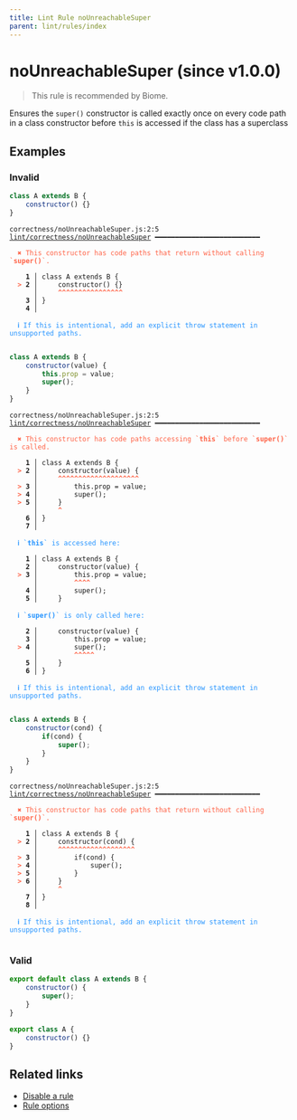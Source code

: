 ```yaml
---
title: Lint Rule noUnreachableSuper
parent: lint/rules/index
---
```


# noUnreachableSuper (since v1.0.0)

> This rule is recommended by Biome.

Ensures the `super()` constructor is called exactly once on every code
path in a class constructor before `this` is accessed if the class has
a superclass

## Examples

### Invalid

```jsx
class A extends B {
    constructor() {}
}
```

<pre class="language-text"><code class="language-text">correctness/noUnreachableSuper.js:2:5 <a href="https://biomejs.dev/docs/lint/rules/noUnreachableSuper">lint/correctness/noUnreachableSuper</a> ━━━━━━━━━━━━━━━━━━━━━━━━━━

<strong><span style="color: Tomato;">  </span></strong><strong><span style="color: Tomato;">✖</span></strong> <span style="color: Tomato;">This constructor has code paths that return without calling `</span><span style="color: Tomato;"><strong>super()</strong></span><span style="color: Tomato;">`.</span>
  
    <strong>1 │ </strong>class A extends B {
<strong><span style="color: Tomato;">  </span></strong><strong><span style="color: Tomato;">&gt;</span></strong> <strong>2 │ </strong>    constructor() {}
   <strong>   │ </strong>    <strong><span style="color: Tomato;">^</span></strong><strong><span style="color: Tomato;">^</span></strong><strong><span style="color: Tomato;">^</span></strong><strong><span style="color: Tomato;">^</span></strong><strong><span style="color: Tomato;">^</span></strong><strong><span style="color: Tomato;">^</span></strong><strong><span style="color: Tomato;">^</span></strong><strong><span style="color: Tomato;">^</span></strong><strong><span style="color: Tomato;">^</span></strong><strong><span style="color: Tomato;">^</span></strong><strong><span style="color: Tomato;">^</span></strong><strong><span style="color: Tomato;">^</span></strong><strong><span style="color: Tomato;">^</span></strong><strong><span style="color: Tomato;">^</span></strong><strong><span style="color: Tomato;">^</span></strong><strong><span style="color: Tomato;">^</span></strong>
    <strong>3 │ </strong>}
    <strong>4 │ </strong>
  
<strong><span style="color: rgb(38, 148, 255);">  </span></strong><strong><span style="color: rgb(38, 148, 255);">ℹ</span></strong> <span style="color: rgb(38, 148, 255);">If this is intentional, add an explicit throw statement in unsupported paths.</span>
  
</code></pre>

```jsx
class A extends B {
    constructor(value) {
        this.prop = value;
        super();
    }
}
```

<pre class="language-text"><code class="language-text">correctness/noUnreachableSuper.js:2:5 <a href="https://biomejs.dev/docs/lint/rules/noUnreachableSuper">lint/correctness/noUnreachableSuper</a> ━━━━━━━━━━━━━━━━━━━━━━━━━━

<strong><span style="color: Tomato;">  </span></strong><strong><span style="color: Tomato;">✖</span></strong> <span style="color: Tomato;">This constructor has code paths accessing `</span><span style="color: Tomato;"><strong>this</strong></span><span style="color: Tomato;">` before `</span><span style="color: Tomato;"><strong>super()</strong></span><span style="color: Tomato;">` is called.</span>
  
    <strong>1 │ </strong>class A extends B {
<strong><span style="color: Tomato;">  </span></strong><strong><span style="color: Tomato;">&gt;</span></strong> <strong>2 │ </strong>    constructor(value) {
   <strong>   │ </strong>    <strong><span style="color: Tomato;">^</span></strong><strong><span style="color: Tomato;">^</span></strong><strong><span style="color: Tomato;">^</span></strong><strong><span style="color: Tomato;">^</span></strong><strong><span style="color: Tomato;">^</span></strong><strong><span style="color: Tomato;">^</span></strong><strong><span style="color: Tomato;">^</span></strong><strong><span style="color: Tomato;">^</span></strong><strong><span style="color: Tomato;">^</span></strong><strong><span style="color: Tomato;">^</span></strong><strong><span style="color: Tomato;">^</span></strong><strong><span style="color: Tomato;">^</span></strong><strong><span style="color: Tomato;">^</span></strong><strong><span style="color: Tomato;">^</span></strong><strong><span style="color: Tomato;">^</span></strong><strong><span style="color: Tomato;">^</span></strong><strong><span style="color: Tomato;">^</span></strong><strong><span style="color: Tomato;">^</span></strong><strong><span style="color: Tomato;">^</span></strong><strong><span style="color: Tomato;">^</span></strong>
<strong><span style="color: Tomato;">  </span></strong><strong><span style="color: Tomato;">&gt;</span></strong> <strong>3 │ </strong>        this.prop = value;
<strong><span style="color: Tomato;">  </span></strong><strong><span style="color: Tomato;">&gt;</span></strong> <strong>4 │ </strong>        super();
<strong><span style="color: Tomato;">  </span></strong><strong><span style="color: Tomato;">&gt;</span></strong> <strong>5 │ </strong>    }
   <strong>   │ </strong>    <strong><span style="color: Tomato;">^</span></strong>
    <strong>6 │ </strong>}
    <strong>7 │ </strong>
  
<strong><span style="color: rgb(38, 148, 255);">  </span></strong><strong><span style="color: rgb(38, 148, 255);">ℹ</span></strong> <span style="color: rgb(38, 148, 255);">`</span><span style="color: rgb(38, 148, 255);"><strong>this</strong></span><span style="color: rgb(38, 148, 255);">` is accessed here:</span>
  
    <strong>1 │ </strong>class A extends B {
    <strong>2 │ </strong>    constructor(value) {
<strong><span style="color: Tomato;">  </span></strong><strong><span style="color: Tomato;">&gt;</span></strong> <strong>3 │ </strong>        this.prop = value;
   <strong>   │ </strong>        <strong><span style="color: Tomato;">^</span></strong><strong><span style="color: Tomato;">^</span></strong><strong><span style="color: Tomato;">^</span></strong><strong><span style="color: Tomato;">^</span></strong>
    <strong>4 │ </strong>        super();
    <strong>5 │ </strong>    }
  
<strong><span style="color: rgb(38, 148, 255);">  </span></strong><strong><span style="color: rgb(38, 148, 255);">ℹ</span></strong> <span style="color: rgb(38, 148, 255);">`</span><span style="color: rgb(38, 148, 255);"><strong>super()</strong></span><span style="color: rgb(38, 148, 255);">` is only called here:</span>
  
    <strong>2 │ </strong>    constructor(value) {
    <strong>3 │ </strong>        this.prop = value;
<strong><span style="color: Tomato;">  </span></strong><strong><span style="color: Tomato;">&gt;</span></strong> <strong>4 │ </strong>        super();
   <strong>   │ </strong>        <strong><span style="color: Tomato;">^</span></strong><strong><span style="color: Tomato;">^</span></strong><strong><span style="color: Tomato;">^</span></strong><strong><span style="color: Tomato;">^</span></strong><strong><span style="color: Tomato;">^</span></strong>
    <strong>5 │ </strong>    }
    <strong>6 │ </strong>}
  
<strong><span style="color: rgb(38, 148, 255);">  </span></strong><strong><span style="color: rgb(38, 148, 255);">ℹ</span></strong> <span style="color: rgb(38, 148, 255);">If this is intentional, add an explicit throw statement in unsupported paths.</span>
  
</code></pre>

```jsx
class A extends B {
    constructor(cond) {
        if(cond) {
            super();
        }
    }
}
```

<pre class="language-text"><code class="language-text">correctness/noUnreachableSuper.js:2:5 <a href="https://biomejs.dev/docs/lint/rules/noUnreachableSuper">lint/correctness/noUnreachableSuper</a> ━━━━━━━━━━━━━━━━━━━━━━━━━━

<strong><span style="color: Tomato;">  </span></strong><strong><span style="color: Tomato;">✖</span></strong> <span style="color: Tomato;">This constructor has code paths that return without calling `</span><span style="color: Tomato;"><strong>super()</strong></span><span style="color: Tomato;">`.</span>
  
    <strong>1 │ </strong>class A extends B {
<strong><span style="color: Tomato;">  </span></strong><strong><span style="color: Tomato;">&gt;</span></strong> <strong>2 │ </strong>    constructor(cond) {
   <strong>   │ </strong>    <strong><span style="color: Tomato;">^</span></strong><strong><span style="color: Tomato;">^</span></strong><strong><span style="color: Tomato;">^</span></strong><strong><span style="color: Tomato;">^</span></strong><strong><span style="color: Tomato;">^</span></strong><strong><span style="color: Tomato;">^</span></strong><strong><span style="color: Tomato;">^</span></strong><strong><span style="color: Tomato;">^</span></strong><strong><span style="color: Tomato;">^</span></strong><strong><span style="color: Tomato;">^</span></strong><strong><span style="color: Tomato;">^</span></strong><strong><span style="color: Tomato;">^</span></strong><strong><span style="color: Tomato;">^</span></strong><strong><span style="color: Tomato;">^</span></strong><strong><span style="color: Tomato;">^</span></strong><strong><span style="color: Tomato;">^</span></strong><strong><span style="color: Tomato;">^</span></strong><strong><span style="color: Tomato;">^</span></strong><strong><span style="color: Tomato;">^</span></strong>
<strong><span style="color: Tomato;">  </span></strong><strong><span style="color: Tomato;">&gt;</span></strong> <strong>3 │ </strong>        if(cond) {
<strong><span style="color: Tomato;">  </span></strong><strong><span style="color: Tomato;">&gt;</span></strong> <strong>4 │ </strong>            super();
<strong><span style="color: Tomato;">  </span></strong><strong><span style="color: Tomato;">&gt;</span></strong> <strong>5 │ </strong>        }
<strong><span style="color: Tomato;">  </span></strong><strong><span style="color: Tomato;">&gt;</span></strong> <strong>6 │ </strong>    }
   <strong>   │ </strong>    <strong><span style="color: Tomato;">^</span></strong>
    <strong>7 │ </strong>}
    <strong>8 │ </strong>
  
<strong><span style="color: rgb(38, 148, 255);">  </span></strong><strong><span style="color: rgb(38, 148, 255);">ℹ</span></strong> <span style="color: rgb(38, 148, 255);">If this is intentional, add an explicit throw statement in unsupported paths.</span>
  
</code></pre>

### Valid

```jsx
export default class A extends B {
    constructor() {
        super();
    }
}
```

```jsx
export class A {
    constructor() {}
}
```

## Related links

- [Disable a rule](/linter/#disable-a-lint-rule)
- [Rule options](/linter/#rule-options)
